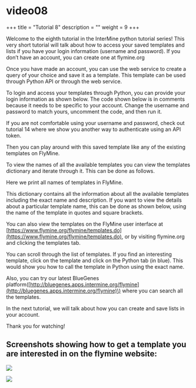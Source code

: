 # video08

+++ title = "Tutorial 8" description = "" weight = 9 +++    


Welcome to the eighth tutorial in the InterMine python tutorial series! This very short tutorial will talk about how to access your saved templates and lists if you have your login information \(username and password\). If you don’t have an account, you can create one at flymine.org

Once you have made an account, you can use the web service to create a query of your choice and save it as a template. This template can be used through Python API or through the web service.

To login and access your templates through Python, you can provide your login information as shown below. The code shown below is in comments because it needs to be specific to your account. Change the username and password to match yours, uncomment the code, and then run it.

If you are not comfortable using your username and password, check out tutorial 14 where we show you another way to authenticate using an API token.

Then you can play around with this saved template like any of the existing templates on FlyMine.

To view the names of all the available templates you can view the templates dictionary and iterate through it. This can be done as follows.

Here we print all names of templates in FlyMine.

This dictionary contains all the information about all the available templates including the exact name and description. If you want to view the details about a particular template name, this can be done as shown below, using the name of the template in quotes and square brackets.

You can also view the templates on the FlyMine user interface at [https://www.flymine.org/flymine/templates.do](https://www.flymine.org/flymine/templates.do), or by visiting flymine.org and clicking the templates tab.

You can scroll through the list of templates. If you find an interesting template, click on the template and click on the Python tab \(in blue\). This would show you how to call the template in Python using the exact name.

Also, you can try our latest BlueGenes platform\([http://bluegenes.apps.intermine.org/flymine](http://bluegenes.apps.intermine.org/flymine)\) where you can search all the templates.

In the next tutorial, we will talk about how you can create and save lists in your account.

Thank you for watching!

## Screenshots showing how to get a template you are interested in on the flymine website:

![](https://i.imgur.com/AV3S7Lk.png)

![](https://i.imgur.com/1YTQQA7.png)

